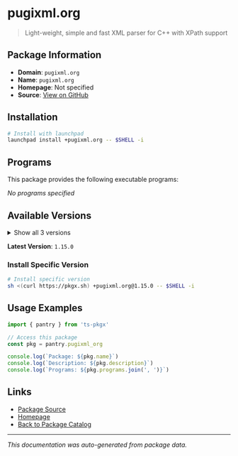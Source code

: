 # pugixml.org

> Light-weight, simple and fast XML parser for C++ with XPath support

## Package Information

- **Domain**: `pugixml.org`
- **Name**: `pugixml.org`
- **Homepage**: Not specified
- **Source**: [View on GitHub](https://github.com/pkgxdev/pantry/tree/main/projects/pugixml.org/package.yml)

## Installation

```bash
# Install with launchpad
launchpad install +pugixml.org -- $SHELL -i
```

## Programs

This package provides the following executable programs:

*No programs specified*

## Available Versions

<details>
<summary>Show all 3 versions</summary>

- `1.15.0`, `1.14.0`, `1.13.0`

</details>

**Latest Version**: `1.15.0`

### Install Specific Version

```bash
# Install specific version
sh <(curl https://pkgx.sh) +pugixml.org@1.15.0 -- $SHELL -i
```

## Usage Examples

```typescript
import { pantry } from 'ts-pkgx'

// Access this package
const pkg = pantry.pugixml_org

console.log(`Package: ${pkg.name}`)
console.log(`Description: ${pkg.description}`)
console.log(`Programs: ${pkg.programs.join(', ')}`)
```

## Links

- [Package Source](https://github.com/pkgxdev/pantry/tree/main/projects/pugixml.org/package.yml)
- [Homepage](#)
- [Back to Package Catalog](../package-catalog.md)

---

*This documentation was auto-generated from package data.*
